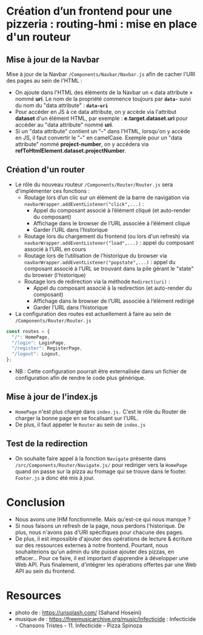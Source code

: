 # Création d’un frontend pour une pizzeria : routing-hmi : mise en place d'un routeur

## Mise à jour de la Navbar
Mise à jour de la Navbar `/Components/Navbar/Navbar.js` afin de cacher l'URI des pages au sein de l'HTML : 
- On ajoute dans l'HTML des éléments de la Navbar un « data attribute » nommé **uri**. Le nom de la propriété commence toujours par **`data-`** suivi du nom du "data attribute" : **`data-uri`**
- Pour accéder en JS à ce data attribute, on y accède via l'attribut **dataset** d'un élément 
HTML, par exemple : **e.target.dataset.uri** pour accéder au "data attribute" nommé **uri**.
- Si un "data attribute" contient un "**-**" dans l'HTML, lorsqu'on y accède en JS, il faut convertir le "**-**" en camelCase. Exemple pour un "data attribute" nommé **project-number**, 
on y accédera via **refToHtmlElement.dataset.projectNumber**.

## Création d'un router
- Le rôle du nouveau routeur `/Components/Router/Router.js` sera d'implémenter ces fonctions :
    - Routage lors d’un clic sur un élément de la barre de navigation via `navbarWrapper.addEventListener("click",...)` :
        - Appel du composant associé à l’élément cliqué (et auto-render du composant)
        - Affichage dans le browser de l’URL associée à l’élément cliqué
        - Garder l’URL dans l’historique
    - Routage lors du chargement du frontend (ou lors d'un refresh) via `navbarWrapper.addEventListener("load",...)` :
    appel du composant associé à l’URL en cours
    - Routage lors de l’utilisation de l’historique du browser via `navbarWrapper.addEventListener("popstate",...)` : appel du composant associé à l’URL se trouvant dans la pile gérant le "state" du browser (l'historique)
    - Routage lors de redirection via la méthode `Redirect(uri)` :
        - Appel du composant associé à la redirection (et auto-render du composant)
        - Affichage dans le browser de l’URL associée à l’élément redirigé
        - Garder l’URL dans l’historique
- La configuration des routes est actuellement à faire au sein de `/Components/Router/Router.js`
```js
const routes = {
  "/": HomePage,
  "/login": LoginPage,
  "/register": RegisterPage,
  "/logout": Logout,
};
```
- NB : Cette configuration pourrait être externalisée dans un fichier de configuration afin de rendre le code plus générique.

## Mise à jour de l'index.js
- `HomePage` n'est plus chargé dans `index.js.` C'est le rôle du Router de charger la bonne page en se focalisant sur l'URL.
- De plus, il faut appeler le `Router` au sein de `index.js`

## Test de la redirection
- On souhaite faire appel à la fonction `Navigate` présente dans `/src/Components/Router/Navigate.js/` pour rediriger vers la `HomePage` quand on passe sur la pizza au fromage qui se trouve dans le footer. `Footer.js` a donc été mis à jour.

# Conclusion
- Nous avons une IHM fonctionnelle. Mais qu'est-ce qui nous manque ?
- Si nous faisons un refresh de la page, nous perdons l'historique. De plus, nous n'avons pas d'URI spécifiques pour chacune des pages.
- De plus, il est impossible d'ajouter des opérations de lecture & écriture sur des ressources externes à notre frontend. Pourtant, nous souhaiterions qu'un admin du site puisse ajouter des pizzas, en effacer... Pour ce faire, il est important d'apprendre à développer une Web API. Puis finalement, d'intégrer les opérations offertes par une Web API au sein du frontend.

# Resources
- photo de : https://unsplash.com/ (Sahand Hoseini)
- musique de : https://freemusicarchive.org/music/Infecticide : Infecticide - Chansons Tristes - 11. Infecticide - Pizza Spinoza